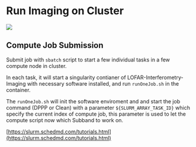 # Run Imaging on Cluster


![](./slurm%20clean.png)

## Compute Job Submission

Submit job with ```sbatch``` script to start a few individual tasks in a few compute node in cluster.

In each task, it will start a singularity contianer of LOFAR-Interferometry-Imaging with necessary software installed, and run ```runOneJob.sh``` in the container.

The ```runOneJob.sh``` will init the software enviroment and and start the job command (DPPP or Clean) with a parameter ```${SLURM_ARRAY_TASK_ID}``` which specify the current index of compute job, this parameter is used to let the compute script now which Subband to work on.


[https://slurm.schedmd.com/tutorials.html](https://slurm.schedmd.com/tutorials.html)
